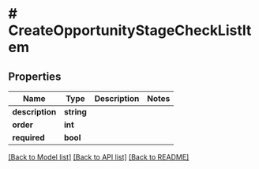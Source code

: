 # # CreateOpportunityStageCheckListItem

## Properties

Name | Type | Description | Notes
------------ | ------------- | ------------- | -------------
**description** | **string** |  |
**order** | **int** |  |
**required** | **bool** |  |

[[Back to Model list]](../../README.md#models) [[Back to API list]](../../README.md#endpoints) [[Back to README]](../../README.md)
